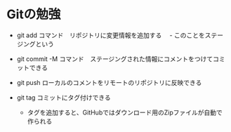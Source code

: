 # Gitの勉強

- git add コマンド　リポジトリに変更情報を追加する
　- このことをステージングという

- git commit -M コマンド　ステージングされた情報にコメントをつけてコミットできる 

- git push ローカルのコメントをリモートのリポジトリに反映できる

- git tag コミットにタグ付けできる
  - タグを追加すると、GitHubではダウンロード用のZipファイルが自動で作られる

